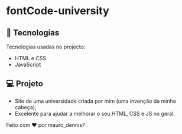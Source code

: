 # fontCode-university

## 🚀 Tecnologias

Tecnologias usadas no projecto:

- HTML e CSS
- JavaScript 

## 💻 Projeto

 * Site de uma universidade criada por mim (uma invenção da minha cabeça);
 * Excelente para ajudar a melhorar o seu HTML, CSS e JS no geral.

Feito com ♥ por mauro_dennis7

